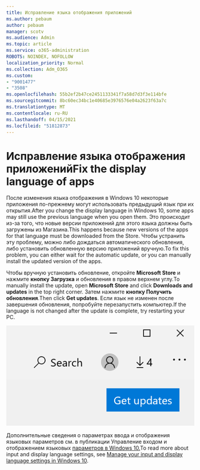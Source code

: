 ```yaml
---
title: Исправление языка отображения приложений
ms.author: pebaum
author: pebaum
manager: scotv
ms.audience: Admin
ms.topic: article
ms.service: o365-administration
ROBOTS: NOINDEX, NOFOLLOW
localization_priority: Normal
ms.collection: Adm_O365
ms.custom:
- "9001477"
- "3508"
ms.openlocfilehash: 55b2ef2b47ce2451133341f7a58d7d3f3e114bfe
ms.sourcegitcommit: 8bc60ec34bc1e40685e3976576e04a2623f63a7c
ms.translationtype: MT
ms.contentlocale: ru-RU
ms.lasthandoff: 04/15/2021
ms.locfileid: "51812873"
---
```

# <a name="fix-the-display-language-of-apps"></a><span data-ttu-id="40445-102">Исправление языка отображения приложений</span><span class="sxs-lookup"><span data-stu-id="40445-102">Fix the display language of apps</span></span>

<span data-ttu-id="40445-103">После изменения языка отображения в Windows 10 некоторые приложения по-прежнему могут использовать предыдущий язык при их открытия.</span><span class="sxs-lookup"><span data-stu-id="40445-103">After you change the display language in Windows 10, some apps may still use the previous language when you open them.</span></span> <span data-ttu-id="40445-104">Это происходит из-за того, что новые версии приложений для этого языка должны быть загружены из Магазина.</span><span class="sxs-lookup"><span data-stu-id="40445-104">This happens because new versions of the apps for that language must be downloaded from the Store.</span></span> <span data-ttu-id="40445-105">Чтобы устранить эту проблему, можно либо дождаться автоматического обновления, либо установить обновленную версию приложений вручную.</span><span class="sxs-lookup"><span data-stu-id="40445-105">To fix this problem, you can either wait for the automatic update, or you can manually install the updated version of the apps.</span></span>

<span data-ttu-id="40445-106">Чтобы вручную установить обновление, откройте **Microsoft Store** и нажмите **кнопку Загрузка** и обновления в правом верхнем углу.</span><span class="sxs-lookup"><span data-stu-id="40445-106">To manually install the update, open **Microsoft Store** and click **Downloads and updates** in the top right corner.</span></span> <span data-ttu-id="40445-107">Затем нажмите **кнопку Получить обновления**.</span><span class="sxs-lookup"><span data-stu-id="40445-107">Then click **Get updates**.</span></span> <span data-ttu-id="40445-108">Если язык не изменен после завершения обновления, попробуйте перезапустить компьютер.</span><span class="sxs-lookup"><span data-stu-id="40445-108">If the language is not changed after the update is complete, try restarting your PC.</span></span>

![Получать обновления.](media/get-updates.png)

<span data-ttu-id="40445-110">Дополнительные сведения о параметрах ввода и отображения языковых параметров см. в публикации Управление входом и отображением языковых [параметров в Windows 10.](https://support.microsoft.com/help/4027670/windows-10-add-and-switch-input-and-display-language-preferences)</span><span class="sxs-lookup"><span data-stu-id="40445-110">To read more about input and display language settings, see [Manage your input and display language settings in Windows 10](https://support.microsoft.com/help/4027670/windows-10-add-and-switch-input-and-display-language-preferences).</span></span>
